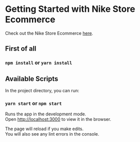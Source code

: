 # Getting Started with Nike Store Ecommerce
Check out the Nike Store Ecommerce [here](https://btcpricetracker.netlify.app/).
## First of all

### `npm install` or `yarn install`

## Available Scripts

In the project directory, you can run:

### `yarn start` or `npm start`

Runs the app in the development mode.\
Open [http://localhost:3000](http://localhost:3000) to view it in the browser.

The page will reload if you make edits.\
You will also see any lint errors in the console.
